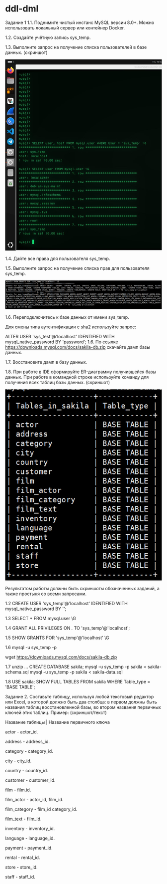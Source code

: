# ddl-dml

Задание 1
1.1. Поднимите чистый инстанс MySQL версии 8.0+. Можно использовать локальный сервер или контейнер Docker.

1.2. Создайте учётную запись sys_temp.

1.3. Выполните запрос на получение списка пользователей в базе данных. (скриншот)

![1](https://github.com/AlexandeAbel/ddl-dml/blob/main/img/1.jpg)

1.4. Дайте все права для пользователя sys_temp.

1.5. Выполните запрос на получение списка прав для пользователя sys_temp. 

![3](https://github.com/AlexandeAbel/ddl-dml/blob/main/img/3.jpg)

1.6. Переподключитесь к базе данных от имени sys_temp.

Для смены типа аутентификации с sha2 используйте запрос:

ALTER USER 'sys_test'@'localhost' IDENTIFIED WITH mysql_native_password BY 'password';
1.6. По ссылке https://downloads.mysql.com/docs/sakila-db.zip скачайте дамп базы данных.

1.7. Восстановите дамп в базу данных.

1.8. При работе в IDE сформируйте ER-диаграмму получившейся базы данных. При работе в командной строке используйте команду для получения всех таблиц базы данных. (скриншот)

![1](https://github.com/AlexandeAbel/ddl-dml/blob/main/img/2.jpg)

Результатом работы должны быть скриншоты обозначенных заданий, а также простыня со всеми запросами.

1.2
CREATE USER 'sys_temp'@'localhost' 
IDENTIFIED WITH mysql_native_password 
BY '';

1.3
SELECT * FROM mysql.user \G

1.4
GRANT ALL PRIVILEGES ON *.* TO 'sys_temp'@'localhost';

1.5
SHOW GRANTS FOR 'sys_temp'@'localhost' \G

1.6
mysql -u sys_temp -p

wget https://downloads.mysql.com/docs/sakila-db.zip

1.7 
unzip ...
CREATE DATABASE sakila;
mysql -u sys_temp -p sakila < sakila-schema.sql
mysql -u sys_temp -p sakila < sakila-data.sql

1.8
USE sakila;
SHOW FULL TABLES FROM sakila WHERE Table_type = 'BASE TABLE';

Задание 2.
Составьте таблицу, используя любой текстовый редактор или Excel, в которой должно быть два столбца: в первом должны быть названия таблиц восстановленной базы, во втором названия первичных ключей этих таблиц. Пример: (скриншот/текст)

Название таблицы | Название первичного ключа

actor - actor_id.

address - address_id.

category - category_id.

city - city_id.

country - country_id.

customer - customer_id.

film - film.id.

film_actor - actor_id, film_id.   

film_category - film_id category_id.

film_text - film_id.

inventory - inventory_id.

language - language_id.

payment - payment_id.

rental - rental_id.

store - store_id.

staff - staff_id.
